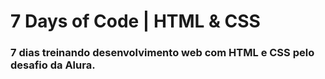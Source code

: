 ﻿# 7 Days of Code | HTML & CSS

### 7 dias treinando desenvolvimento web com HTML e CSS pelo desafio da Alura.
